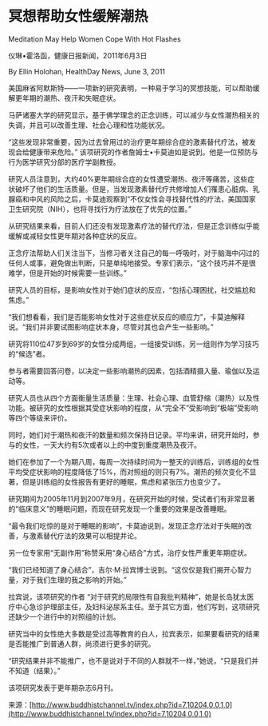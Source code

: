 # 冥想帮助女性缓解潮热

Meditation May Help Women Cope With Hot Flashes

仪琳•霍洛函，健康日报新闻，2011年6月3日

By Ellin Holohan, HealthDay News, June 3, 2011

美国麻省阿默斯特——一项新的研究表明，一种易于学习的冥想技能，可以帮助缓解更年期的潮热、夜汗和失眠症状。

马萨诸塞大学的研究显示，基于佛学理念的正念训练，可以减少与女性潮热相关的失调，并且可以改善生理、社会心理和性功能状况。

“这些发现非常重要，因为过去曾用过的治疗更年期综合症的激素替代疗法，被发现会给健康带来危险。” 该项研究的作者詹姆士•卡莫迪如是说到。他是一位预防与行为医学研究分部的医疗学副教授。

研究人员注意到，大约40%更年期综合症的女性遭受潮热、夜汗等痛苦，这些症状破坏了他们的生活质量。但是，当发现激素替代疗共修增加人们罹患心脏病、乳腺癌和中风的风险之后，卡莫迪观察到“不仅女性会寻找替代性的疗法，美国国家卫生研究院（NIH），也将寻找行为疗法放在了优先的位置。”

从研究结果来看，目前人们还没有发现激素疗法的替代疗法，但是正念训练似乎能缓解或减轻女性更年期对各种症状的反应。

正念疗法帮助人们关注当下，当修习者关注自己的每一呼吸时，对于脑海中闪过的任何人或事，避免做出判断，只是单纯地接受。专家们表示，“这个技巧并不是很难学，但是开始的时候需要一些训练。”

研究人员的目标，是影响女性对于她们症状的反应，“包括心理困扰，社交尴尬和焦虑。”

“我们想看看，我们是否能影响女性对于这些症状反应的顺应力”，卡莫迪解释说。“我们并非要试图影响症状本身，尽管对其也会产生一些影响。”

研究将110位47岁到69岁的女性分成两组，一组接受训练，另一组则作为学习技巧的“候选”者。

参与者需要回答问卷，以决定一些影响潮热的因素，包括酒精摄入量、瑜伽以及运动等。

研究人员也从四个方面衡量生活质量：生理、社会心理、血管舒缩（潮热）以及性功能。被研究的女性根据其受症状影响的程度，从“完全不”受影响到“极端”受影响等四个等级来评价。

同时，她们对于潮热和夜汗的数量和频次保持日记录。平均来讲，研究开始时，参与的女性，一天大约有5次或者以上的中度到重度潮热及夜汗。

她们在参加了一个为期八周，每周一次持续时间为一整天的训练后，训练组的女性平均受症状影响的程度降低了15%，而对照组的则只有7%。潮热的频次变化不显著，但是训练组的女性报告有更好的睡眠，焦虑和紧张压力也变少了。

研究期间为2005年11月到2007年9月，在研究开始的时候，受试者们有非常显著的“临床意义”的睡眠问题，而现在研究发现一个重要的效果是改善睡眠。

“最令我们吃惊的是对于睡眠的影响”，卡莫迪说到，发现正念疗法对于失眠的改善，与激素替代疗法的效果可以相提并论。

另一位专家用“无副作用”称赞采用“身心结合”方式，治疗女性严重更年期症状。

“我们已经知道了身心结合”，吉尔·M·拉宾博士说到。“这仅仅是我们揭开心智力量，对于我们生理的我之影响的开始。”

拉宾说，该项研究的作者 “对于研究的局限性有自我批判精神”，她是长岛犹太医疗中心急诊护理部主任，及妇科泌尿系主任。至于其它方面，他们写到，这项研究还缺少一个进行中的对照组的计划。

研究当中的女性绝大多数是受过高等教育的白人，拉宾表示，如果要看研究的结果是否能推广到普通人群，尚须进行更多的研究。

“研究结果并非不能推广，也不是说对于不同的人群就不一样，”她说，“只是我们并不知道（结果）。”

该项研究发表于更年期杂志6月刊。

来源：[http://www.buddhistchannel.tv/index.php?id=7,10204,0,0,1,0](http://www.buddhistchannel.tv/index.php?id=7,10204,0,0,1,0)

